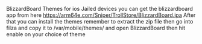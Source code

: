 BlizzardBoard Themes for ios Jailed devices you can get the blizzardboard app from here https://arm64e.com/Sniper/TrollStore/BlizzardBoard.ipa
After that you can install the themes remember to extract the zip file then go into filza and copy it to /var/mobile/themes/
and open BlizzardBoard then hit enable on your choice of theme

